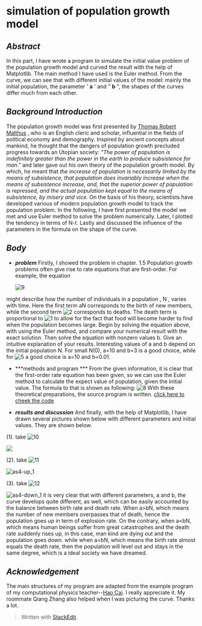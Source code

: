 # simulation of population growth model

## ***Abstract***
 In this part, I have wrote a program to simulate the initial value problem of the population growth model and curved  the result with the help of Matplotlib. The main method I have used is the Euler method. From the curve, we can see that with different initial values of the model: mainly the initial population, the parameter ' **a** ' and " **b** ", the shapes of the curves differ much from each other.

## ***Background Introduction***
   The population growth model was first presented by [Thomas Robert Malthus](http://www.baidu.com/link?url=vVos2-we_tXKQp6m6Z90Lwsym8wepCHdk_a1BnGMLmZliAX5MyIySH4zxRvQa5edAcnpIJSN8DZou6WWVGgNCK&wd=&eqid=f93bf0730008e74a0000000556f94365) , who is an English cleric and scholar, influential in the fields of political economy and demography. Inspired by ancient concepts about mankind, he thought that the dangers of population growth precluded progress towards an Utopian society: *"The power of population is indefinitely greater than the power in the earth to produce subsistence for man."* and later gave out his own theory of the population growth model. By which, he meant that *the increase of population is necessarily limited by the means of subsistence, that population does invariably increase when the means of subsistence increase, and, that the superior power of population is repressed, and the actual population kept equal to the means of subsistence, by misery and vice.* On the basis of his theory, scientists have developed various of  modern population growth model to track the population problem. In the following, I have first presented the model we met and use Euler method to solve the problem numerically. Later, I plotted the tendency in terms of N-t. Lastly and discussed the influence of the parameters in the formula on the shape of the curve.
 
##  ***Body***

- ***problem***
  Firstly, I showed the problem in chapter.
1.5 Population growth problems often give rise to rate equations that are first-order. For example, the equation
 
  ![9](https://github.com/wuweipeng/computaitional_physics_N2013301020040/blob/master/Assignment_4/pictures/9.gif)

might describe how the number of individuals in a population , N , varies with time. Here the first term aN corresponds to the birth of new members, while the second term ![2](https://github.com/wuweipeng/computaitional_physics_N2013301020040/blob/master/Assignment_4/pictures/2.gif) corresponds to deaths. The death term is proportional to ![1](https://github.com/wuweipeng/computaitional_physics_N2013301020040/blob/master/Assignment_4/pictures/1.gif) to  allow for the fact that food will become harder to find when the population becomes large. Begin by solving the equation above, with using the Euler method, and compare your numerical result with the exact solution. Then solve the equation with nonzero values b. Give an intuitive explanation of your results. Interesting values of a and b depend on the initial population N. For small N(0), a=10 and b=3 is a good choice, while for ![5](https://github.com/wuweipeng/computaitional_physics_N2013301020040/blob/master/Assignment_4/pictures/5.gif) a good choice is a=10 and b=0.01.

- ***methods and program ***
From the given information, it is clear that the first-order rate equation has been given, so we can use the Euler method to calculate the expect value of population, given the initial value. The formula to that is shown as following:
![8](https://github.com/wuweipeng/computaitional_physics_N2013301020040/blob/master/Assignment_4/pictures/8.gif)
With these theoretical preparations, the source program is written. [click here to cheek the code](https://github.com/wuweipeng/computaitional_physics_N2013301020040/blob/master/Assignment_4/assignment_4.py)

- ***results and discussion***
And finally, with the help of Matplotlib, I have drawn several pictures shown below with different parameters and initial values. They are shown below.

(1). take  ![10](https://github.com/wuweipeng/computaitional_physics_N2013301020040/blob/master/Assignment_4/pictures/10.gif)
  
![](https://github.com/wuweipeng/computaitional_physics_N2013301020040/blob/master/Assignment_4/pictures/as4-plain_1.png)

(2). take ![11](https://github.com/wuweipeng/computaitional_physics_N2013301020040/blob/master/Assignment_4/pictures/11.gif)

![as4-up_1](https://github.com/wuweipeng/computaitional_physics_N2013301020040/blob/master/Assignment_4/pictures/as4-up_1.png)

(3). take ![12](https://github.com/wuweipeng/computaitional_physics_N2013301020040/blob/master/Assignment_4/pictures/12.gif)

![as4-down_1](https://github.com/wuweipeng/computaitional_physics_N2013301020040/blob/master/Assignment_4/pictures/as4-down_1.png)
it is very clear that with different parameters, a and b, the curve develops quite different, as well, which can be easily accounted by the balance between birth rate and death rate. When a>bN, which means the number of new members overpasses that of death, hence the population goes up in term of explosion rate. On the contrary, when a<bN, which means human beings suffer from great catastrophes and the death rate suddenly rises up, in this case, man kind are dying out and the population goes down.
while when a=bN, which means the birth rate almost equals the death rate, then the population will level out and stays in the same degree, which is a ideal society we have dreamed.

## ***Acknowledgement***
The main structures of my program are adapted from the example program of my computational physics teacher--[Hao Cai](https://github.com/caihao). I really appreciate it. My roommate Qiang Zhang also helped when I was picturing the curve. Thanks a lot.  
> Written with [StackEdit](https://stackedit.io/).
